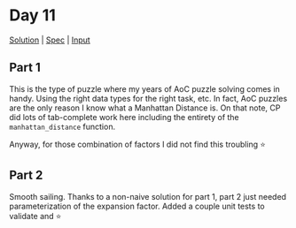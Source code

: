 # Day 11

[Solution](../lib/day11.rb) | [Spec](../spec/day11_spec.rb) | [Input](../input/day11.txt)

## Part 1

This is the type of puzzle where my years of AoC puzzle solving comes in handy. Using the right data types for the right
task, etc. In fact, AoC puzzles are the only reason I know what a Manhattan Distance is. On that note, CP did lots of
tab-complete work here including the entirety of the `manhattan_distance` function.

Anyway, for those combination of factors I did not find this troubling ⭐

## Part 2

Smooth sailing. Thanks to a non-naive solution for part 1, part 2 just needed parameterization of the expansion factor.
Added a couple unit tests to validate and ⭐
